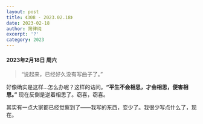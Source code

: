 ```yaml
---
layout: post
title: 《308 - 2023.02.18》
date: 2023-02-18
author: 简律纯
excerpt: '?'
category: 2023
---
```


#### 2023年2月18日 周六

>“说起来，已经好久没有写曲子了。”

好像确实是这样...怎么办呢？这样的诘问。__“平生不会相思，才会相思，便害相思。”__ 现在反倒是逆着相思了。窃喜，窃喜。

其实有一点大家都已经觉察到了——我写的东西，变少了。我很少写点什么了，现在。
